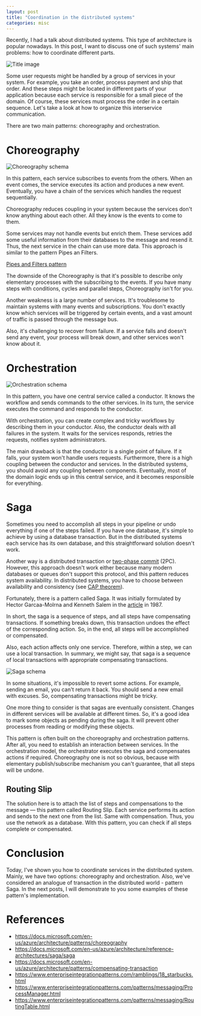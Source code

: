 ```yaml
---
layout: post
title: "Coordination in the distributed systems"
categories: misc
---
```

Recently, I had a talk about distributed systems. This type of architecture is popular nowadays. In this post, I want to discuss one of such systems' main problems: how to coordinate different parts. 

![Title image](https://raw.githubusercontent.com/rafaelldi/rafaelldi.github.io/master/images/2021-01-31-CoordinationInTheDistributedSystems/cover_coordination_in_the_distributed_systems.jpg)

Some user requests might be handled by a group of services in your system. For example, you take an order, process payment and ship that order. And these steps might be located in different parts of your application because each service is responsible for a small piece of the domain. Of course, these services must process the order in a certain sequence. Let's take a look at how to organize this interservice communication.

There are two main patterns: choreography and orchestration.

# Choreography

![Choreography schema](https://raw.githubusercontent.com/rafaelldi/rafaelldi.github.io/master/images/2021-01-31-CoordinationInTheDistributedSystems/choreography.png)

In this pattern, each service subscribes to events from the others. When an event comes, the service executes its action and produces a new event. Eventually, you have a chain of the services which handles the request sequentially.

Choreography reduces coupling in your system because the services don't know anything about each other. All they know is the events to come to them.

Some services may not handle events but enrich them. These services add some useful information from their databases to the message and resend it. Thus, the next service in the chain can use more data. This approach is similar to the pattern Pipes an Filters.

[Pipes and Filters pattern](https://docs.microsoft.com/en-us/azure/architecture/patterns/pipes-and-filters)

The downside of the Choreography is that it's possible to describe only elementary processes with the subscribing to the events. If you have many steps with conditions, cycles and parallel steps, Choreography isn't for you.

Another weakness is a large number of services. It's troublesome to maintain systems with many events and subscriptions. You don't exactly know which services will be triggered by certain events, and a vast amount of traffic is passed through the message bus.

Also, it's challenging to recover from failure. If a service falls and doesn't send any event, your process will break down, and other services won't know about it.

# Orchestration

![Orchestration schema](https://raw.githubusercontent.com/rafaelldi/rafaelldi.github.io/master/images/2021-01-31-CoordinationInTheDistributedSystems/orchestration.png)

In this pattern, you have one central service called a conductor. It knows the workflow and sends commands to the other services. In its turn, the service executes the command and responds to the conductor.

With orchestration, you can create complex and tricky workflows by describing them in your conductor. Also, the conductor deals with all failures in the system. It waits for the services responds, retries the requests, notifies system administrators.

The main drawback is that the conductor is a single point of failure. If it falls, your system won't handle users requests. Furthermore, there is a high coupling between the conductor and services. In the distributed systems, you should avoid any coupling between components. Eventually, most of the domain logic ends up in this central service, and it becomes responsible for everything.

# Saga

Sometimes you need to accomplish all steps in your pipeline or undo everything if one of the steps failed. If you have one database, it's simple to achieve by using a database transaction. But in the distributed systems each service has its own database, and this straightforward solution doesn't work.

Another way is a distributed transaction or [two-phase commit](https://en.wikipedia.org/wiki/Two-phase_commit_protocol) (2PC). However, this approach doesn't work either because many modern databases or queues don't support this protocol, and this pattern reduces system availability. In distributed systems, you have to choose between availability and consistency (see [CAP theorem](https://en.wikipedia.org/wiki/CAP_theorem)).

Fortunately, there is a pattern called Saga. It was initially formulated by Hector Garcaa-Molrna and Kenneth Salem in the [article](https://www.cs.cornell.edu/andru/cs711/2002fa/reading/sagas.pdf) in 1987.

In short, the saga is a sequence of steps, and all steps have compensating transactions. If something breaks down, this transaction undoes the effect of the corresponding action. So, in the end, all steps will be accomplished or compensated.

Also, each action affects only one service. Therefore, within a step, we can use a local transaction. In summary, we might say, that saga is a sequence of local transactions with appropriate compensating transactions.

![Saga schema](https://raw.githubusercontent.com/rafaelldi/rafaelldi.github.io/master/images/2021-01-31-CoordinationInTheDistributedSystems/saga.png)

In some situations, it's impossible to revert some actions. For example, sending an email, you can't return it back. You should send a new email with excuses. So, compensating transactions might be tricky.

One more thing to consider is that sagas are eventually consistent. Changes in different services will be available at different times. So, it's a good idea to mark some objects as pending during the saga. It will prevent other processes from reading or modifying these objects.

This pattern is often built on the choreography and orchestration patterns. After all, you need to establish an interaction between services. In the orchestration model, the orchestrator executes the saga and compensates actions if required. Choreography one is not so obvious, because with elementary publish/subscribe mechanism you can't guarantee, that all steps will be undone.

## Routing Slip
The solution here is to attach the list of steps and compensations to the message — this pattern called Routing Slip. Each service performs its action and sends to the next one from the list. Same with compensation. Thus, you use the network as a database. With this pattern, you can check if all steps complete or compensated.

# Conclusion
Today, I've shown you how to coordinate services in the distributed system. Mainly, we have two options: choreography and orchestration. Also, we've considered an analogue of transaction in the distributed world - pattern Saga. In the next posts, I will demonstrate to you some examples of these pattern's implementation.

# References
* https://docs.microsoft.com/en-us/azure/architecture/patterns/choreography
* https://docs.microsoft.com/en-us/azure/architecture/reference-architectures/saga/saga
* https://docs.microsoft.com/en-us/azure/architecture/patterns/compensating-transaction
* https://www.enterpriseintegrationpatterns.com/ramblings/18_starbucks.html
* https://www.enterpriseintegrationpatterns.com/patterns/messaging/ProcessManager.html
* https://www.enterpriseintegrationpatterns.com/patterns/messaging/RoutingTable.html